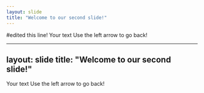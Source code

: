 ```yaml
---
layout: slide
title: "Welcome to our second slide!"
---
```

#edited this line!
Your text
Use the left arrow to go back!

---
layout: slide
title: "Welcome to our second slide!"
---
Your text
Use the left arrow to go back!
